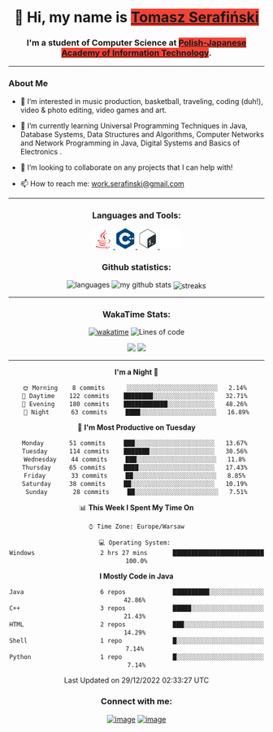 <h1 align="center">👋 Hi, my name is <a href="https://y.at/eyes.laughing.bang.headphone" style="background-color: #f44336"> Tomasz Serafiński </a></h1>
<h3 align="center"> I'm a student of Computer Science at <a href="https://www.pja.edu.pl/en" style="background-color: #f44336">Polish-Japanese Academy of Information Technology</a>.</h3>

---

### About Me
<!-- <img align="right" width=200px height=200px src="https://24.media.tumblr.com/25ec1da1ceb3d8c59ff61abda466e66d/tumblr_ms7532YHD61sfs2qco1_500.gif"/> -->

- 👀 I’m interested in music production, basketball, traveling, coding (duh!), video & photo editing, video games and art.

- 🌱 I’m currently learning Universal Programming Techniques in Java, Database Systems, Data Structures and Algorithms, Computer Networks and Network Programming in Java, Digital Systems and Basics of Electronics
 .

- 💞️ I’m looking to collaborate on any projects that I can help with!

- 📫 How to reach me: work.serafinski@gmail.com

---

<h3 align="center">Languages and Tools:</h3>

<p align="center">
  <a href="https://java.com" target="_blank"> 
    <img src="https://raw.githubusercontent.com/devicons/devicon/master/icons/java/java-plain.svg" alt="java" width="40" height="40"/> 
  </a>
  <a href="https://isocpp.org/" target="_blank"> 
    <img src="https://raw.githubusercontent.com/devicons/devicon/master/icons/cplusplus/cplusplus-plain.svg" alt="cplusplus" width="40" height="40"/> 
  </a>
  <a href="https://www.gnu.org/software/bash/" target="_blank"> 
    <img src="https://raw.githubusercontent.com/devicons/devicon/master/icons/bash/bash-plain.svg" alt="bash" width="40" height="40"/> 
  </a>
  <a href="https://github.com/" target="_blank"> 
    <img src="src/GitHub-Mark-Light-120px-plus.png" alt="github" width="40" height="40"/> 
  </a>
</p>



<div align="center">

<h3 align="center">Github statistics: </h3>
  <img height= "150" src="https://github-readme-stats-serafinski.vercel.app/api?username=serafinski&theme=dark&show_icons=true" alt="languages" />
  <img height= "150" src="https://github-readme-stats-serafinski.vercel.app/api/top-langs/?username=serafinski&layout=compact&theme=dark&l&langs_count=10" alt="my github stats" />
  <img align="center" src="https://github-readme-streak-stats.herokuapp.com/?user=serafinski&theme=dark" alt="streaks" />
</div>

---

<h3 align="center">WakaTime Stats:</h3>
<div align="center">

[![wakatime](https://wakatime.com/badge/user/c88d1b82-ebdd-4842-ad45-93f471842103.svg)](https://wakatime.com/@c88d1b82-ebdd-4842-ad45-93f471842103)
![Lines of code](https://img.shields.io/badge/From%20Hello%20World%20I%27ve%20Written-190%20Thousand%20lines%20of%20code-blue)
</div>

<div align="center">

<img height= "300" src="https://wakatime.com/share/@tomertin/bf0c909e-ff5b-48dc-b5c8-9db0a2a07701.svg"/>
<img height= "300" src="https://wakatime.com/share/@tomertin/5e9cd917-109e-422c-bcd0-62b469b65408.svg"/>

</div>

---
<div align="center">

<!--START_SECTION:waka-->
**I'm a Night 🦉** 

```text
🌞 Morning    8 commits      ░░░░░░░░░░░░░░░░░░░░░░░░░   2.14% 
🌆 Daytime    122 commits    ████████░░░░░░░░░░░░░░░░░   32.71% 
🌃 Evening    180 commits    ████████████░░░░░░░░░░░░░   48.26% 
🌙 Night      63 commits     ████░░░░░░░░░░░░░░░░░░░░░   16.89%

```
📅 **I'm Most Productive on Tuesday** 

```text
Monday       51 commits     ███░░░░░░░░░░░░░░░░░░░░░░   13.67% 
Tuesday      114 commits    ███████░░░░░░░░░░░░░░░░░░   30.56% 
Wednesday    44 commits     ███░░░░░░░░░░░░░░░░░░░░░░   11.8% 
Thursday     65 commits     ████░░░░░░░░░░░░░░░░░░░░░   17.43% 
Friday       33 commits     ██░░░░░░░░░░░░░░░░░░░░░░░   8.85% 
Saturday     38 commits     ██░░░░░░░░░░░░░░░░░░░░░░░   10.19% 
Sunday       28 commits     ██░░░░░░░░░░░░░░░░░░░░░░░   7.51%

```


📊 **This Week I Spent My Time On** 

```text
⌚︎ Time Zone: Europe/Warsaw

💻 Operating System: 
Windows                  2 hrs 27 mins       █████████████████████████   100.0%

```

**I Mostly Code in Java** 

```text
Java                     6 repos             ██████████░░░░░░░░░░░░░░░   42.86% 
C++                      3 repos             █████░░░░░░░░░░░░░░░░░░░░   21.43% 
HTML                     2 repos             ███░░░░░░░░░░░░░░░░░░░░░░   14.29% 
Shell                    1 repo              █░░░░░░░░░░░░░░░░░░░░░░░░   7.14% 
Python                   1 repo              █░░░░░░░░░░░░░░░░░░░░░░░░   7.14%

```



 Last Updated on 29/12/2022 02:33:27 UTC
<!--END_SECTION:waka-->

</div>

<h3 align="center">Connect with me:</h3>
<div align="center">

[![image](https://img.shields.io/badge/LinkedIn-0077B5?style=for-the-badge&logo=linkedin&logoColor=white)](https://www.linkedin.com/in/tomasz-serafi%C5%84ski/)
[![image](https://img.shields.io/badge/Gmail-D14836?style=for-the-badge&logo=gmail&logoColor=white)](mailto:work.serafinski@gmail.com)

</div>
